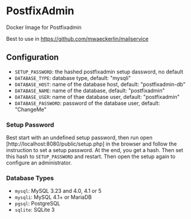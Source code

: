 # PostfixAdmin

Docker Image for Postfixadmin

Best to use in https://github.com/mwaeckerlin/mailservice

## Configuration

- `SETUP_PASSWORD`: the hashed postfixadmin setup dassword, no default
- `DATABASE_TYPE`: database type, default: "mysqli"
- `DATABASE_HOST`: name of the database host, default: "postfixadmin-db"
- `DATABASE_NAME`: name of the database, default: "postfixadmin"
- `DATABASE_USER`: name of thae database user, default: "postfixadmin"
- `DATABASE_PASSWORD`: password of the database user, default: "ChangeMe"

### Setup Password

Best start with an undefined setup password, then run open [http://localhost:8080/public/setup.php] in the browser and follow the instruction to set a setup password. At the end, you get a hash. Then set this hash to `SETUP_PASSWORD` and restart. Then open the setup again to configure an administrator.

### Database Types

- `mysql`: MySQL 3.23 and 4.0, 4.1 or 5
- `mysqli`: MySQL 4.1+ or MariaDB
- `pgsql`: PostgreSQL
- `sqlite`: SQLite 3
